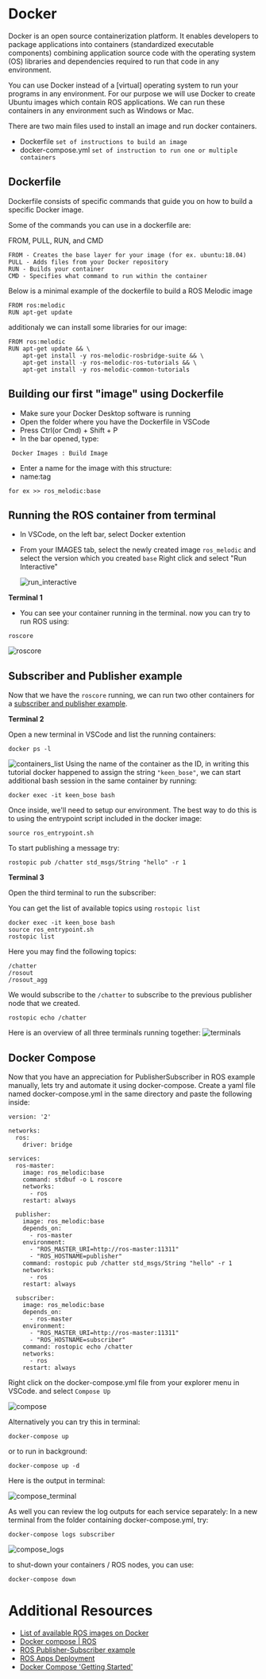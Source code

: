 # Docker
Docker is an open source containerization platform. It enables developers to package applications into containers (standardized executable components) combining application source code with the operating system (OS) libraries and dependencies required to run that code in any environment.

You can use Docker instead of a [virtual] operating system to run your programs in any environment. For our purpose we will use Docker to create Ubuntu images which contain ROS applications. We can run these containers in any environment such as Windows or Mac.

There are two main files used to install an image and run docker containers.
- Dockerfile `set of instructions to build an image`
- docker-compose.yml `set of instruction to run one or multiple containers`

## Dockerfile
Dockerfile consists of specific commands that guide you on how to build a specific Docker image. 

Some of the commands you can use in a dockerfile are:

FROM, PULL, RUN, and CMD
```
FROM - Creates the base layer for your image (for ex. ubuntu:18.04)
PULL - Adds files from your Docker repository
RUN - Builds your container
CMD - Specifies what command to run within the container
```

Below is a minimal example of the dockerfile to build a ROS Melodic image

```
FROM ros:melodic
RUN apt-get update
```

additionaly we can install some libraries for our image:
```
FROM ros:melodic
RUN apt-get update && \
    apt-get install -y ros-melodic-rosbridge-suite && \
    apt-get install -y ros-melodic-ros-tutorials && \
    apt-get install -y ros-melodic-common-tutorials
```

## Building our first "image" using Dockerfile
- Make sure your Docker Desktop software is running
- Open the folder where you have the Dockerfile in VSCode
- Press Ctrl(or Cmd) + Shift + P
- In the bar opened, type:
```
 Docker Images : Build Image
```
- Enter a name for the image with this structure:
- name:tag
```
for ex >> ros_melodic:base
```

## Running the ROS container from terminal
- In VSCode, on the left bar, select Docker extention
- From your IMAGES tab, select the newly created image `ros_melodic` and select the version which you created `base`
Right click and select "Run Interactive"

    ![run_interactive](./media/run_interactive.png)

**Terminal 1**

- You can see your container running in the terminal. 
now you can try to run ROS using:
```
roscore
```
![roscore](./media/roscore.png)

## Subscriber and Publisher example
Now that we have the `roscore` running, we can run two other containers for a [subscriber and publisher example](http://wiki.ros.org/ROS/Tutorials/WritingPublisherSubscriber%28python%29).

**Terminal 2**

Open a new terminal in VSCode and list the running containers:
```
docker ps -l
```
![containers_list](./media/containers_list.png)
Using the name of the container as the ID, in writing this tutorial docker happened to assign the string `"keen_bose"`, we can start additional bash session in the same container by running:
```
docker exec -it keen_bose bash
```
Once inside, we'll need to setup our environment. The best way to do this is to using the entrypoint script included in the docker image:

```
source ros_entrypoint.sh
```
To start publishing a message try:
```
rostopic pub /chatter std_msgs/String "hello" -r 1
```

**Terminal 3**

Open the third terminal to run the subscriber:

You can get the list of available topics using `rostopic list`
```
docker exec -it keen_bose bash
source ros_entrypoint.sh
rostopic list
```

Here you may find the following topics:
```
/chatter
/rosout
/rosout_agg
```

We would subscribe to the `/chatter` to subscribe to the previous publisher node that we created.

```
rostopic echo /chatter
```

Here is an overview of all three terminals running together:
![terminals](./media/terminals.png)


## Docker Compose
Now that you have an appreciation for PublisherSubscriber in ROS example manually, lets try and automate it using docker-compose.
Create a yaml file named docker-compose.yml in the same directory and paste the following inside:
```
version: '2'

networks:
  ros:
    driver: bridge

services:
  ros-master:
    image: ros_melodic:base
    command: stdbuf -o L roscore
    networks:
      - ros
    restart: always

  publisher:
    image: ros_melodic:base
    depends_on:
      - ros-master
    environment:
      - "ROS_MASTER_URI=http://ros-master:11311"
      - "ROS_HOSTNAME=publisher"
    command: rostopic pub /chatter std_msgs/String "hello" -r 1
    networks:
      - ros
    restart: always

  subscriber:
    image: ros_melodic:base
    depends_on:
      - ros-master
    environment:
      - "ROS_MASTER_URI=http://ros-master:11311"
      - "ROS_HOSTNAME=subscriber"
    command: rostopic echo /chatter
    networks:
      - ros
    restart: always

```
Right click on the docker-compose.yml file from your explorer menu in VSCode. and select `Compose Up`

![compose](./media/composeup.png)

Alternatively you can try this in terminal:
```
docker-compose up
```
or to run in background:
```
docker-compose up -d
```

Here is the output in terminal:

![compose_terminal](./media/compose_terminal.png)

As well you can review the log outputs for each service separately:
In a new terminal from the folder containing docker-compose.yml, try:

```
docker-compose logs subscriber
```

![compose_logs](./media/compose_logs.png)

to shut-down your containers / ROS nodes, you can use:
```
docker-compose down
```


# Additional Resources
- [List of available ROS images on Docker](https://registry.hub.docker.com/_/ros/)
- [Docker compose | ROS](http://wiki.ros.org/docker/Tutorials/Compose)
- [ROS Publisher-Subscriber example](http://wiki.ros.org/ROS/Tutorials/WritingPublisherSubscriber%28python%29)
- [ROS Apps Deployment](https://github.com/themousepotato/ROSAppsDeployment)
- [Docker Compose 'Getting Started'](https://docs.docker.com/compose/gettingstarted/)
